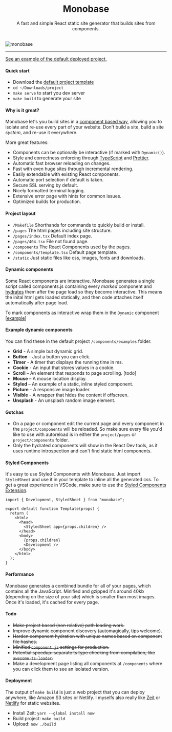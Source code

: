 <h1 align="center">Monobase</h1>

<div align="center">
  A fast and simple React static site generator that builds sites from components.
</div>

<br />

![monobase](https://cl.ly/3s3O3x2N1j0t/Frame@2x.png)

<hr />

[See an example of the default deployed project.](https://romantic-williams-000b9b.netlify.com/)

#### Quick start

- Download the [default project template](https://github.com/koenbok/monobase/raw/master/project.zip)
- `cd ~/Downloads/project`
- `make serve` to start you dev server
- `make build` to generate your site

#### Why is it great?

Monobase let's you build sites in a [component based way](https://reactjs.org/docs/react-component.html), allowing you to isolate and re-use every part of your website. Don't build a site, build a site _system_, and re-use it everywhere.

More great features:

- Components can be optionally be interactive (if marked with `Dynamic()`).
- Style and correctness enforcing through [TypeScript](https://www.typescriptlang.org/) and [Prettier](https://prettier.io/).
- Automatic fast browser reloading on changes.
- Fast with even huge sites through incremental rendering.
- Easily extendable with existing React components.
- Automatic port selection if default is taken.
- Secure SSL serving by default.
- Nicely formatted terminal logging.
- Extensive error page with hints for common issues.
- Optimized builds for production.

#### Project layout

- `/Makefile` Shorthands for commands to quickly build or install.
- `/pages` The html pages including site structure.
- `/pages/index.tsx` Default index page.
- `/pages/404.tsx` File not found page.
- `/components` The React Components used by the pages.
- `/components/template.tsx` Default page template.
- `/static` Just static files like css, images, fonts and downloads.

#### Dynamic components

Some React components are interactive. Monobase generates a single script called components.js containing every _marked_ component and [hydrates](https://reactjs.org/docs/react-dom.html#hydrate) them after the page load so they become interactive. This means the inital html gets loaded statically, and then code attaches itself automatically after page load.

To mark components as interactive wrap them in the `Dynamic` component [[example](https://github.com/koenbok/monobase/blob/master/examples/default.com/components/examples/Timer.tsx#L22)]

#### Example dynamic components

You can find these in the default project `/components/examples` folder.

- **Grid** - A simple but dynamic grid.
- **Button** – Just a button you can click.
- **Timer** - A timer that displays the running time in ms.
- **Cookie** - An input that stores values in a cookie.
- **Scroll** – An element that responds to page scrolling. [todo]
- **Mouse** – A mouse location display.
- **Styled** – An example of a static, inline styled component.
- **Picture** - A responsive image loader.
- **Visible** - A wrapper that hides the content if offscreen.
- **Unsplash** - An unsplash random image element.

#### Gotchas

- On a page or component edit the current page and every component in the `project/components` will be reloaded. So make sure every file you'd like to use with autoreload is in either the `project/pages` or `project/components` folder.
- Only the hydrated components will show in the React Dev tools, as it uses runtime introspection and can't find static html components.

#### Styled Components

It's easy to use Styled Components with Monobase. Just import `StyledSheet` and use it in your template to inline all the generated css. To get a great experience in VSCode, make sure to use the [Styled Components Extension](https://marketplace.visualstudio.com/items?itemName=jpoissonnier.vscode-styled-components).

```
import { Development, StyledSheet } from "monobase";

export default function Template(props) {
  return (
    <html>
      <head>
        <StyledSheet app={props.children} />
      </head>
      <body>
        {props.children}
        <Development />
      </body>
    </html>
  );
}
```

#### Performance

Monobase generates a combined bundle for all of your pages, which contains all the JavaScript. Minified and gzipped it's around 40kb (depending on the size of your site) which is smaller than most images. Once it's loaded, it's cached for every page.

#### Todo

- ~~Make project based (non relative) path loading work.~~
- ~~Improve dynamic component discovery (automagically, tips welcome).~~
- ~~Harden component hydration with unique names based on component file hashes.~~
- ~~Minified `component.js` settings for production.~~
- ~~Potential speedup: separate ts type checking from compilation, like `awesome-ts-loader`.~~
- Make a development page listing all components at `/components` where you can click them to see an isolated version.

#### Deployment

The output of `make build` is just a web project that you can deploy anywhere, like Amazon S3 sites or Netlify. I myselfs also really like [Zeit](https://zeit.co/) or [Netlify](https://netlify.com) for static websites.

- Install Zeit: `yarn --global install now`
- Build project: `make build`
- Upload: `now ./build`

```

```
